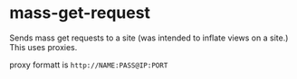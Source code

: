 # mass-get-request
Sends mass get requests to a site (was intended to inflate views on a site.) This uses proxies.

proxy formatt is 
`http://NAME:PASS@IP:PORT`
